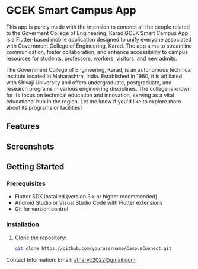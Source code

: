 # GCEK Smart Campus App

This app is purely made with the  intension to conenct all the people related to the Goverment College of Engineering, Karad.GCEK Smart Campus App is a Flutter-based mobile application designed to unify everyone associated with Government College of Engineering, Karad. The app aims to streamline communication, foster collaboration, and enhance accessibility to campus resources for students, professors, workers, visitors, and new admits.

The Government College of Engineering, Karad, is an autonomous technical institute located in Maharashtra, India. Established in 1960, it is affiliated with Shivaji University and offers undergraduate, postgraduate, and research programs in various engineering disciplines. The college is known for its focus on technical education and innovation, serving as a vital educational hub in the region. Let me know if you'd like to explore more about its programs or facilities!

## Features
<!-- - **User Profiles:** Customizable profiles for students, faculty, and visitors.
- **Campus Updates:** Notifications for events, deadlines, and announcements.
- **Interactive Campus Map:** Helps new students and visitors navigate the campus.
- **Resource Hub:** Access to class schedules, syllabi, and e-resources.
- **Messaging & Communication:** Secure chat and group messaging features.
- **Event Management:** Organize college events and participate in club activities.
- **Food & Facilities Information:** Details about canteens, shops, and campus amenities.
- **Job & Internship Board:** Connect students with opportunities posted by alumni and companies. -->

## Screenshots
<!-- _(Include screenshots of the app interface here to showcase its design and usability.)_ -->

## Getting Started

### Prerequisites
- Flutter SDK installed (version 3.x or higher recommended)
- Android Studio or Visual Studio Code with Flutter extensions
- Git for version control

### Installation
1. Clone the repository:
   ```bash
   git clone https://github.com/yourusername/CampusConnect.git

Contact Information:
Email: atharvc2022@gmail.com
